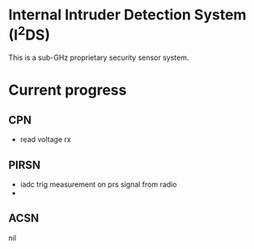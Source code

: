 # Internal Intruder Detection System (I<sup>2</sup>DS)

This is a sub-GHz proprietary security sensor system. 
 
# Current progress
## CPN
* read voltage rx

## PIRSN
* iadc trig measurement on prs signal from radio
* 

## ACSN
nil